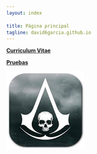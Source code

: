 ```yaml
---
layout: index

title: Página principal
tagline: david6garcia.github.io
---
```



**[Curriculum Vitae](curriculum)**

**[Pruebas](pruebas)**

![David6garcia](images/index.jpeg)

